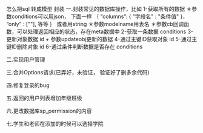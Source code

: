 怎么把sql 转成模型 封装
一.封装常见的数据库操作，比如
    1-获取所有的数据
        ＊参数conditions可以用json， 下面一样
        ｛
            “columns”: {
                "字段名" : "条件值"
            }，
            “only” : [""],
            等等
        ｝
        或者用string
        ＊参数modelname用表名
        ＊参数cb回调函数，可以处理返回相应的状态，存在meta数据中
    2-获取一条数据 conditions
    3-更新对象数据 id + 参数updateobj更新的数据
    4-通过主键ID获取对象 id
    5-通过主键ID删除对象 id
    6-通过条件判断数据是否存在 conditions
    
二.实现用户管理

三.合并Options请求(已弄好，未验证， 验证好了删多余代码)

四.修复登录的bug

五.返回的用户列表增加年级班级

六.更改数据库sp_permission的内容

七.学生和老师在添加的时候可以选择学院